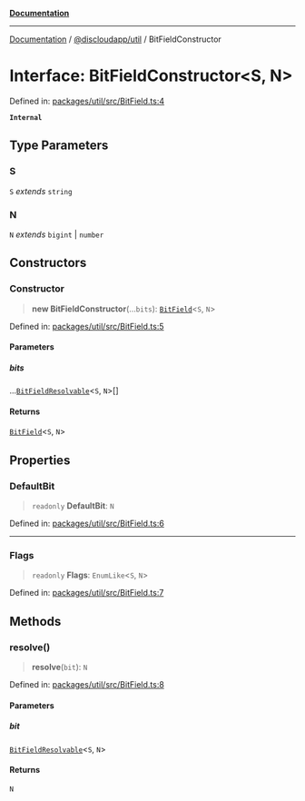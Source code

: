 [**Documentation**](../../../README.md)

***

[Documentation](../../../packages.md) / [@discloudapp/util](../README.md) / BitFieldConstructor

# Interface: BitFieldConstructor\<S, N\>

Defined in: [packages/util/src/BitField.ts:4](https://github.com/discloud/discloud.app/blob/e06d08869d94db25520cbe5fdcc3cdbc242fb0cb/packages/util/src/BitField.ts#L4)

**`Internal`**

## Type Parameters

### S

`S` *extends* `string`

### N

`N` *extends* `bigint` \| `number`

## Constructors

### Constructor

> **new BitFieldConstructor**(...`bits`): [`BitField`](../classes/BitField.md)\<`S`, `N`\>

Defined in: [packages/util/src/BitField.ts:5](https://github.com/discloud/discloud.app/blob/e06d08869d94db25520cbe5fdcc3cdbc242fb0cb/packages/util/src/BitField.ts#L5)

#### Parameters

##### bits

...[`BitFieldResolvable`](../type-aliases/BitFieldResolvable.md)\<`S`, `N`\>[]

#### Returns

[`BitField`](../classes/BitField.md)\<`S`, `N`\>

## Properties

### DefaultBit

> `readonly` **DefaultBit**: `N`

Defined in: [packages/util/src/BitField.ts:6](https://github.com/discloud/discloud.app/blob/e06d08869d94db25520cbe5fdcc3cdbc242fb0cb/packages/util/src/BitField.ts#L6)

***

### Flags

> `readonly` **Flags**: `EnumLike`\<`S`, `N`\>

Defined in: [packages/util/src/BitField.ts:7](https://github.com/discloud/discloud.app/blob/e06d08869d94db25520cbe5fdcc3cdbc242fb0cb/packages/util/src/BitField.ts#L7)

## Methods

### resolve()

> **resolve**(`bit`): `N`

Defined in: [packages/util/src/BitField.ts:8](https://github.com/discloud/discloud.app/blob/e06d08869d94db25520cbe5fdcc3cdbc242fb0cb/packages/util/src/BitField.ts#L8)

#### Parameters

##### bit

[`BitFieldResolvable`](../type-aliases/BitFieldResolvable.md)\<`S`, `N`\>

#### Returns

`N`
